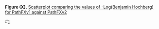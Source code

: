 
**Figure (X).** [Scatterplot comparing the values of -Log(Benjamin Hochberg) for PathFXv1 against PathFXv2][1]

#[1]

[1]: https://htmlpreview.github.io/?

[2]: https://github.com/aryastark5/web_bench/blob/gh-pages/display_files/

[3]: output_benchmark_general_results/Difference_in_-Log_Benjamini-Hochberg_between_Version_2_and_Version_1_of_PathFX_for_each_CUI-Drug_Record.html

